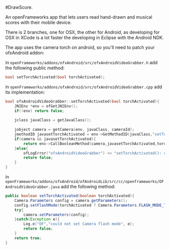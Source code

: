 #DrawScore.

An openFrameworks app that lets users read hand-drawn and musical scores with their mobile device.

There is 2 branches, one for OSX, the other for Android, as developing for OSX in XCode is a lot faster the developing in Eclipse with the Android NDK.

The app uses the camera torch on android, so you'll need to patch your ofxAndroid addon:

in `openFrameworks/addons/ofxAndroid/src/ofxAndroidVideoGrabber.h`
add the following public method:

```c++
bool setTorchActivated(bool torchActivated);
```

in `openFrameworks/addons/ofxAndroid/src/ofxAndroidVideoGrabber.cpp`
add its implementation:

```c++
bool ofxAndroidVideoGrabber::setTorchActivated(bool torchActivated){
	JNIEnv *env = ofGetJNIEnv();
	if(!env) return false;
    
	jclass javaClass = getJavaClass();
    
	jobject camera = getCamera(env, javaClass, cameraId);
	jmethodID javasetTorchActivated = env->GetMethodID(javaClass,"setTorchActivated","(Z)Z");
	if(camera && javasetTorchActivated){
		return env->CallBooleanMethod(camera,javasetTorchActivated,torchActivated);
	}else{
		ofLogError("ofxAndroidVideoGrabber") << "setTorchActivated(): couldn't get OFAndroidVideoGrabber setTorchActivated method";
		return false;
	}
}
```

in `openFrameworks/addons/ofxAndroid/ofAndroidLib/src/cc/openframeworks/OFAndroidVideoGrabber.java`
add the following method:

```java
public boolean setTorchActivated(boolean torchActivated){
	Camera.Parameters config = camera.getParameters();
	config.setFlashMode(torchActivated ? Camera.Parameters.FLASH_MODE_TORCH : Camera.Parameters.FLASH_MODE_OFF);
	try{
		camera.setParameters(config);
	}catch(Exception e){
		Log.e("OF","could not set Camera flash mode", e);
		return false;
	}
	return true;
}
```


